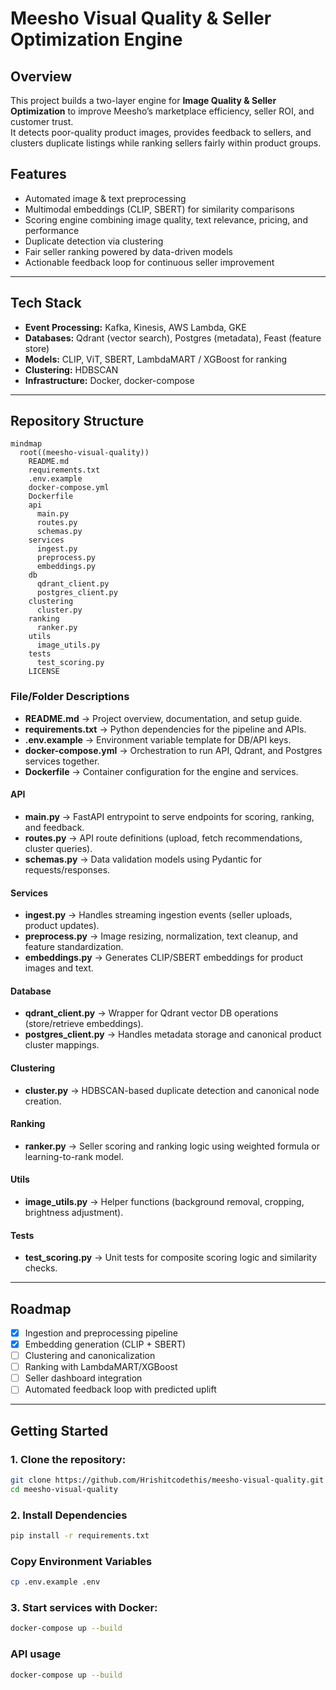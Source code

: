# Meesho Visual Quality & Seller Optimization Engine

## Overview
This project builds a two-layer engine for **Image Quality & Seller Optimization** to improve Meesho’s marketplace efficiency, seller ROI, and customer trust.  
It detects poor-quality product images, provides feedback to sellers, and clusters duplicate listings while ranking sellers fairly within product groups.

## Features
- Automated image & text preprocessing
- Multimodal embeddings (CLIP, SBERT) for similarity comparisons
- Scoring engine combining image quality, text relevance, pricing, and performance
- Duplicate detection via clustering
- Fair seller ranking powered by data-driven models
- Actionable feedback loop for continuous seller improvement

---

## Tech Stack
- **Event Processing:** Kafka, Kinesis, AWS Lambda, GKE  
- **Databases:** Qdrant (vector search), Postgres (metadata), Feast (feature store)  
- **Models:** CLIP, ViT, SBERT, LambdaMART / XGBoost for ranking  
- **Clustering:** HDBSCAN  
- **Infrastructure:** Docker, docker-compose  

---

## Repository Structure
```mermaid
mindmap
  root((meesho-visual-quality))
    README.md
    requirements.txt
    .env.example
    docker-compose.yml
    Dockerfile
    api
      main.py
      routes.py
      schemas.py
    services
      ingest.py
      preprocess.py
      embeddings.py
    db
      qdrant_client.py
      postgres_client.py
    clustering
      cluster.py
    ranking
      ranker.py
    utils
      image_utils.py
    tests
      test_scoring.py
    LICENSE
```

### File/Folder Descriptions
- **README.md** → Project overview, documentation, and setup guide.  
- **requirements.txt** → Python dependencies for the pipeline and APIs.  
- **.env.example** → Environment variable template for DB/API keys.  
- **docker-compose.yml** → Orchestration to run API, Qdrant, and Postgres services together.  
- **Dockerfile** → Container configuration for the engine and services.  

#### API
- **main.py** → FastAPI entrypoint to serve endpoints for scoring, ranking, and feedback.  
- **routes.py** → API route definitions (upload, fetch recommendations, cluster queries).  
- **schemas.py** → Data validation models using Pydantic for requests/responses.  

#### Services
- **ingest.py** → Handles streaming ingestion events (seller uploads, product updates).  
- **preprocess.py** → Image resizing, normalization, text cleanup, and feature standardization.  
- **embeddings.py** → Generates CLIP/SBERT embeddings for product images and text.  

#### Database
- **qdrant_client.py** → Wrapper for Qdrant vector DB operations (store/retrieve embeddings).  
- **postgres_client.py** → Handles metadata storage and canonical product cluster mappings.  

#### Clustering
- **cluster.py** → HDBSCAN-based duplicate detection and canonical node creation.  

#### Ranking
- **ranker.py** → Seller scoring and ranking logic using weighted formula or learning-to-rank model.  

#### Utils
- **image_utils.py** → Helper functions (background removal, cropping, brightness adjustment).  

#### Tests
- **test_scoring.py** → Unit tests for composite scoring logic and similarity checks.  

---

## Roadmap
- [x] Ingestion and preprocessing pipeline  
- [x] Embedding generation (CLIP + SBERT)  
- [ ] Clustering and canonicalization  
- [ ] Ranking with LambdaMART/XGBoost  
- [ ] Seller dashboard integration  
- [ ] Automated feedback loop with predicted uplift  

---

## Getting Started
### 1. Clone the repository:  
```bash
git clone https://github.com/Hrishitcodethis/meesho-visual-quality.git
cd meesho-visual-quality
```

### 2. Install Dependencies
```bash
pip install -r requirements.txt
```

### Copy Environment Variables
```bash
cp .env.example .env
```

### 3. Start services with Docker:  
```bash
docker-compose up --build
```

### API usage
```bash
docker-compose up --build
```





